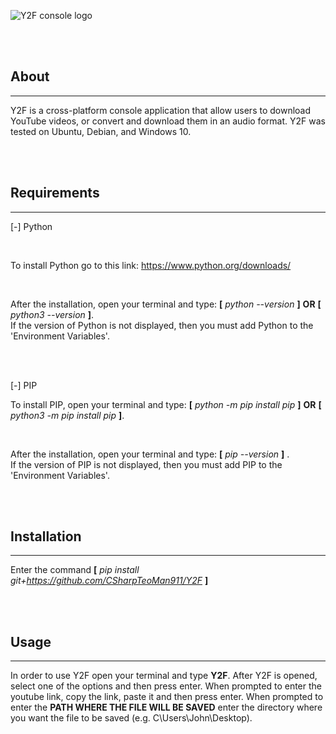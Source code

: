 
![Y2F console logo](https://user-images.githubusercontent.com/87245086/215366359-7b0a7f42-ccaa-44fd-9d19-d8c26399a2c0.png)


<br>
<br>

## About
____________________________
Y2F is a cross-platform console application that allow users to download YouTube videos, or convert and download them in an audio format. Y2F was tested on Ubuntu, Debian, and Windows 10.

<br>
<br>

## Requirements
___________________________

[-] Python

<br>

To install Python go to this link: https://www.python.org/downloads/

<br>

After the installation, open your terminal and type:  **[** *python --version* **]**  **OR**  **[** *python3 --version* **]**. <br>
If the version of Python is not displayed, then you must add Python to the <br>
'Environment Variables'.



<br>
<br>

[-] PIP

To install PIP, open your terminal and type:  **[** *python -m pip install pip* **]**  **OR**  **[** *python3 -m pip install pip* **]**. <br>

<br>

After the installation, open your terminal and type:  **[** *pip --version* **]** . <br>
If the version of PIP is not displayed, then you must add PIP to the <br>
'Environment Variables'.


<br>
<br>

## Installation
___________________________

Enter the command **[** *pip install git+https://github.com/CSharpTeoMan911/Y2F* **]**

<br>
<br>

## Usage
__________________

In order to use Y2F open your terminal and type **Y2F**. After Y2F is opened, <br>
select one of the options and then press enter. When prompted to enter the <br>
youtube link, copy the link, paste it and then press enter. When prompted to <br> 
enter the **PATH WHERE THE FILE WILL BE SAVED** enter the directory where <br>
you want the file to be saved (e.g.  C\Users\John\Desktop).

